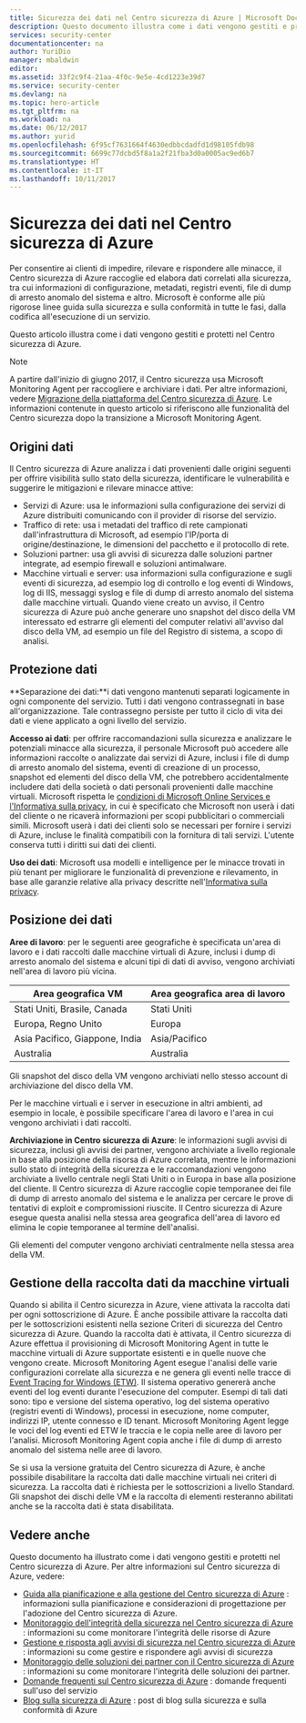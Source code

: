 ```yaml
---
title: Sicurezza dei dati nel Centro sicurezza di Azure | Microsoft Docs
description: Questo documento illustra come i dati vengono gestiti e protetti nel Centro sicurezza di Azure.
services: security-center
documentationcenter: na
author: YuriDio
manager: mbaldwin
editor: 
ms.assetid: 33f2c9f4-21aa-4f0c-9e5e-4cd1223e39d7
ms.service: security-center
ms.devlang: na
ms.topic: hero-article
ms.tgt_pltfrm: na
ms.workload: na
ms.date: 06/12/2017
ms.author: yurid
ms.openlocfilehash: 6f95cf7631664f4630edbbcdadfd1d98105fdb98
ms.sourcegitcommit: 6699c77dcbd5f8a1a2f21fba3d0a0005ac9ed6b7
ms.translationtype: HT
ms.contentlocale: it-IT
ms.lasthandoff: 10/11/2017
---
```

# <a name="azure-security-center-data-security"></a>Sicurezza dei dati nel Centro sicurezza di Azure
Per consentire ai clienti di impedire, rilevare e rispondere alle minacce, il Centro sicurezza di Azure raccoglie ed elabora dati correlati alla sicurezza, tra cui informazioni di configurazione, metadati, registri eventi, file di dump di arresto anomalo del sistema e altro. Microsoft è conforme alle più rigorose linee guida sulla sicurezza e sulla conformità in tutte le fasi, dalla codifica all'esecuzione di un servizio.

Questo articolo illustra come i dati vengono gestiti e protetti nel Centro sicurezza di Azure.

>[!NOTE] 
>A partire dall'inizio di giugno 2017, il Centro sicurezza usa Microsoft Monitoring Agent per raccogliere e archiviare i dati. Per altre informazioni, vedere [Migrazione della piattaforma del Centro sicurezza di Azure](security-center-platform-migration.md). Le informazioni contenute in questo articolo si riferiscono alle funzionalità del Centro sicurezza dopo la transizione a Microsoft Monitoring Agent.
>


## <a name="data-sources"></a>Origini dati
Il Centro sicurezza di Azure analizza i dati provenienti dalle origini seguenti per offrire visibilità sullo stato della sicurezza, identificare le vulnerabilità e suggerire le mitigazioni e rilevare minacce attive:

- Servizi di Azure: usa le informazioni sulla configurazione dei servizi di Azure distribuiti comunicando con il provider di risorse del servizio.
- Traffico di rete: usa i metadati del traffico di rete campionati dall'infrastruttura di Microsoft, ad esempio l'IP/porta di origine/destinazione, le dimensioni del pacchetto e il protocollo di rete.
- Soluzioni partner: usa gli avvisi di sicurezza dalle soluzioni partner integrate, ad esempio firewall e soluzioni antimalware. 
- Macchine virtuali e server: usa informazioni sulla configurazione e sugli eventi di sicurezza, ad esempio log di controllo e log eventi di Windows, log di IIS, messaggi syslog e file di dump di arresto anomalo del sistema dalle macchine virtuali. Quando viene creato un avviso, il Centro sicurezza di Azure può anche generare uno snapshot del disco della VM interessato ed estrarre gli elementi del computer relativi all'avviso dal disco della VM, ad esempio un file del Registro di sistema, a scopo di analisi.


## <a name="data-protection"></a>Protezione dati
**Separazione dei dati:**i dati vengono mantenuti separati logicamente in ogni componente del servizio. Tutti i dati vengono contrassegnati in base all'organizzazione. Tale contrassegno persiste per tutto il ciclo di vita dei dati e viene applicato a ogni livello del servizio.

**Accesso ai dati**: per offrire raccomandazioni sulla sicurezza e analizzare le potenziali minacce alla sicurezza, il personale Microsoft può accedere alle informazioni raccolte o analizzate dai servizi di Azure, inclusi i file di dump di arresto anomalo del sistema, eventi di creazione di un processo, snapshot ed elementi del disco della VM, che potrebbero accidentalmente includere dati della società o dati personali provenienti dalle macchine virtuali. Microsoft rispetta le [condizioni di Microsoft Online Services e l'Informativa sulla privacy](http://www.microsoftvolumelicensing.com/DocumentSearch.aspx?Mode=3&DocumentTypeId=31), in cui è specificato che Microsoft non userà i dati del cliente o ne ricaverà informazioni per scopi pubblicitari o commerciali simili. Microsoft userà i dati dei clienti solo se necessari per fornire i servizi di Azure, incluse le finalità compatibili con la fornitura di tali servizi. L'utente conserva tutti i diritti sui dati dei clienti.

**Uso dei dati**: Microsoft usa modelli e intelligence per le minacce trovati in più tenant per migliorare le funzionalità di prevenzione e rilevamento, in base alle garanzie relative alla privacy descritte nell'[Informativa sulla privacy](https://www.microsoft.com/privacystatement/en-us/OnlineServices/Default.aspx).

## <a name="data-location"></a>Posizione dei dati

**Aree di lavoro**: per le seguenti aree geografiche è specificata un'area di lavoro e i dati raccolti dalle macchine virtuali di Azure, inclusi i dump di arresto anomalo del sistema e alcuni tipi di dati di avviso, vengono archiviati nell'area di lavoro più vicina. 

| Area geografica VM                        | Area geografica area di lavoro |
|-------------------------------|---------------|
| Stati Uniti, Brasile, Canada | Stati Uniti |
| Europa, Regno Unito        | Europa        |
| Asia Pacifico, Giappone, India    | Asia/Pacifico  |
| Australia                     | Australia     |

 
Gli snapshot del disco della VM vengono archiviati nello stesso account di archiviazione del disco della VM.
 
Per le macchine virtuali e i server in esecuzione in altri ambienti, ad esempio in locale, è possibile specificare l'area di lavoro e l'area in cui vengono archiviati i dati raccolti. 

**Archiviazione in Centro sicurezza di Azure**: le informazioni sugli avvisi di sicurezza, inclusi gli avvisi dei partner, vengono archiviate a livello regionale in base alla posizione della risorsa di Azure correlata, mentre le informazioni sullo stato di integrità della sicurezza e le raccomandazioni vengono archiviate a livello centrale negli Stati Uniti o in Europa in base alla posizione del cliente.
Il Centro sicurezza di Azure raccoglie copie temporanee dei file di dump di arresto anomalo del sistema e le analizza per cercare le prove di tentativi di exploit e compromissioni riuscite. Il Centro sicurezza di Azure esegue questa analisi nella stessa area geografica dell'area di lavoro ed elimina le copie temporanee al termine dell'analisi.

Gli elementi del computer vengono archiviati centralmente nella stessa area della VM. 


## <a name="managing-data-collection-from-virtual-machines"></a>Gestione della raccolta dati da macchine virtuali

Quando si abilita il Centro sicurezza in Azure, viene attivata la raccolta dati per ogni sottoscrizione di Azure. È anche possibile attivare la raccolta dati per le sottoscrizioni esistenti nella sezione Criteri di sicurezza del Centro sicurezza di Azure. Quando la raccolta dati è attivata, il Centro sicurezza di Azure effettua il provisioning di Microsoft Monitoring Agent in tutte le macchine virtuali di Azure supportate esistenti e in quelle nuove che vengono create. Microsoft Monitoring Agent esegue l'analisi delle varie configurazioni correlate alla sicurezza e ne genera gli eventi nelle tracce di [Event Tracing for Windows (ETW)](https://msdn.microsoft.com/library/windows/desktop/bb968803.aspx). Il sistema operativo genererà anche eventi del log eventi durante l'esecuzione del computer. Esempi di tali dati sono: tipo e versione del sistema operativo, log del sistema operativo (registri eventi di Windows), processi in esecuzione, nome computer, indirizzi IP, utente connesso e ID tenant. Microsoft Monitoring Agent legge le voci del log eventi ed ETW le traccia e le copia nelle aree di lavoro per l'analisi. Microsoft Monitoring Agent copia anche i file di dump di arresto anomalo del sistema nelle aree di lavoro.

Se si usa la versione gratuita del Centro sicurezza di Azure, è anche possibile disabilitare la raccolta dati dalle macchine virtuali nei criteri di sicurezza. La raccolta dati è richiesta per le sottoscrizioni a livello Standard. Gli snapshot dei dischi delle VM e la raccolta di elementi resteranno abilitati anche se la raccolta dati è stata disabilitata.


## <a name="see-also"></a>Vedere anche
Questo documento ha illustrato come i dati vengono gestiti e protetti nel Centro sicurezza di Azure. Per altre informazioni sul Centro sicurezza di Azure, vedere:

* [Guida alla pianificazione e alla gestione del Centro sicurezza di Azure](security-center-planning-and-operations-guide.md) : informazioni sulla pianificazione e considerazioni di progettazione per l'adozione del Centro sicurezza di Azure.
* [Monitoraggio dell'integrità della sicurezza nel Centro sicurezza di Azure](security-center-monitoring.md) : informazioni su come monitorare l'integrità delle risorse di Azure
* [Gestione e risposta agli avvisi di sicurezza nel Centro sicurezza di Azure](security-center-managing-and-responding-alerts.md) : informazioni su come gestire e rispondere agli avvisi di sicurezza
* [Monitoraggio delle soluzioni dei partner con il Centro sicurezza di Azure](security-center-partner-solutions.md) : informazioni su come monitorare l'integrità delle soluzioni dei partner.
* [Domande frequenti sul Centro sicurezza di Azure](security-center-faq.md) : domande frequenti sull'uso del servizio
* [Blog sulla sicurezza di Azure](http://blogs.msdn.com/b/azuresecurity/) : post di blog sulla sicurezza e sulla conformità di Azure
